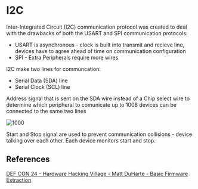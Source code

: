 # I2C

Inter-Integrated Circuit (I2C) communication protocol was created to deal with the drawbacks of both the USART and SPI communication protocols:
- USART is asynchronous - clock is built into transmit and recieve line, devices have to agree ahead of time on communication configuration
- SPI - Extra Peripherals require more wires

I2C make two lines for communcation:
- Serial Data (SDA) line 
- Serial Clock (SCL) line

Address signal that is sent on the SDA wire instead of a Chip select wire to determine which peripheral to comunicate up to 1008 devices can be connected to the same two lines

![1000](I2C-protocol)

Start and Stop signal are used to prevent communication collisions - device talking over each other. Each device monitors start and stop. 


## References

[DEF CON 24 - Hardware Hacking Village - Matt DuHarte - Basic Firmware Extraction](https://www.youtube.com/watch?v=Kxvpbu9STU4)